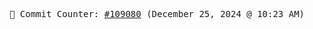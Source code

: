 <p align="center">
    <samp>
        📮 Commit Counter: <a href="https://github.com/Javascript-void0/Javascript-void0/commits/main">#109080</a> (December 25, 2024 @ 10:23 AM)
    </samp>
</p>